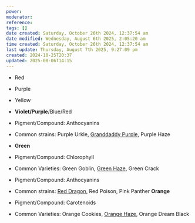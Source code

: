 ```yaml
---
power: 
moderator: 
reference: 
tags: []
date created: Saturday, October 26th 2024, 12:37:54 am
date modified: Wednesday, August 6th 2025, 2:05:20 am
time created: Saturday, October 26th 2024, 12:37:54 am
last update: Thursday, August 7th 2025, 9:27:09 pm
created: 2024-10-25T20:37
updated: 2025-08-06T14:15
---
```

- Red
- Purple
- Yellow
- **Violet/Purple**/Blue/Red
- Pigment/Compound: Anthocyanins
- Common strains: Purple Urkle, [Granddaddy Purple](https://herb.co/strains/granddaddy-purple/), Purple Haze
- **Green**
- Pigment/Compound: Chlorophyll
- Common Varieties: Green Goblin, [Green Haze](https://herb.co/strains/green-haze-marijuana-strain), Green Crack
- Pigment/Compound: Anthocyanins
- Common strains: [Red Dragon,](https://herb.co/strains/red-dragon/) Red Poison, Pink Panther
**Orange**

- Pigment/Compound: Carotenoids
- Common Varieties: Orange Cookies, [Orange Haze](https://herb.co/strains/orange-haze-marijuana-strain/), Orange Dream
Black